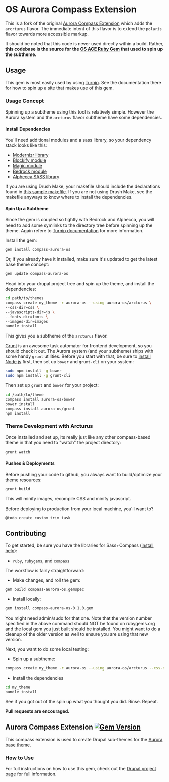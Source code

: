# OS Aurora Compass Extension
This is a fork of the original [Aurora Compass Extension](https://github.com/Snugug/Aurora) which adds the `arcrturus` flavor. The immediate intent of this flavor is to extend the `polaris` flavor towards more accessible markup.

It should be noted that this code is never used directly within a build. Rather, **this codebase is the source for the [OS ACE Ruby Gem](http://rubygems.org/gems/compass-aurora-os) that used to spin up the subtheme.**

## Usage
This gem is most easily used by using [Turnip](https://github.com/opensourcery/turnip). See the documentation there for how to spin up a site that makes use of this gem.

### Usage Concept
Spinning up a subtheme using this tool is relatively simple. However the Aurora system and the `arcturus` flavor subtheme have some dependencies.

#### Install Dependencies
You'll need additional modules and a sass library, so your dependency stack looks like this:

* [Modernizr library](http://modernizr.com)
* [Blockify module](https://drupal.org/project/blockify)
* [Magic module](https://drupal.org/project/magic)
* [Bedrock module](https://github.com/opensourcery/bedrock.git)
* [Alphecca SASS library](https://github.com/opensourcery/alphecca.git)

If you are using Drush Make, your makefile should include the declarations found in [this sample makefile](https://github.com/opensourcery/vista-campus/blob/master/vista_campus/theme.make). If you are not using Drush Make, see the makefile anyways to know where to install the dependencies.

#### Spin Up a Subtheme

Since the gem is coupled so tightly with Bedrock and Alphecca, you will need to add some symlinks to the directory tree before spinning up the theme. Again refere to [Turnip documentation](https://github.com/opensourcery/turnip) for more information.

Install the gem:
```bash
gem install compass-aurora-os
```
Or, if you already have it installed, make sure it's updated to get the latest
base theme concept:
```bash
gem update compass-aurora-os
```

Head into your drupal project tree and spin up the theme, and install the dependencies:
```bash
cd path/to/themes
compass create my_theme -r aurora-os --using aurora-os/arcturus \
--css-dir=css \
--javascripts-dir=js \
--fonts-dir=fonts \
--images-dir=images
bundle install
```

This gives you a subtheme of the `arcturus` flavor.

[Grunt](http://gruntjs.com/) is an awesome task automator for frontend development, so you should check it out. The Aurora system (and your subtheme) ships with some handy `grunt` utilities. Before you start with that, be sure to [install Node.js](http://nodejs.org/) first, then set up `bower` and `grunt-cli` on your system:

```bash
sudo npm install -g bower
sudo npm install -g grunt-cli
```
Then set up `grunt` and `bower` for your project:

```bash
cd /path/to/theme
compass install aurora-os/bower
bower install
compass install aurora-os/grunt
npm install
```

### Theme Development with Arcturus
Once installed and set up, its really just like any other compass-based theme in that you need to "watch" the project directory:

```bash
grunt watch
```

#### Pushes & Deployments
Before pushing your code to github, you always want to build/optimize your theme resources:

```bash
grunt build
````

This will minify images, recompile CSS and minify javascript.

Before deploying to production from your local machine, you'll want to?

```bash
@todo create custom trim task
```

## Contributing
To get started, be sure you have the libraries for Sass+Compass ([install help](http://snugug.com/musings/installing-sass-and-compass-across-all-platform)):

* `ruby`, `rubygems`, and `compass`

The workflow is fairly straightforward:

* Make changes, and roll the gem:

```bash
gem build compass-aurora-os.gemspec
```

* Install locally:

```bash
gem install compass-aurora-os-0.1.0.gem
```

You might need admin/sudo for that one. Note that the version number specified in the above command should NOT be found on rubygems.org and the local gem you just built should be installed. You might want to do a cleanup of the older version as well to ensure you are using that new version.

Next, you want to do some local testing:

* Spin up a subtheme:

```bash
compass create my_theme -r aurora-os --using aurora-os/arcturus --css-dir=css --javascripts-dir=js --fonts-dir=fonts
````

* Install the dependencies

```bash
cd my_theme
bundle install
```

See if you got out of the spin up what you thought you did. Rinse. Repeat.

**Pull requests are encouraged.**

## Aurora Compass Extension [![Gem Version](https://badge.fury.io/rb/compass-aurora.png)](http://badge.fury.io/rb/compass-aurora)

This compass extension is used to create Drupal sub-themes for the [Aurora base theme](http://drupal.org/project/aurora).

### How to Use

For full instructions on how to use this gem, check out the [Drupal project page](http://drupal.org/project/aurora) for full information.

